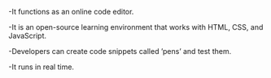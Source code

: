 -It functions as an online code editor.


-It is an open-source learning environment that works with HTML, CSS, and JavaScript.


-Developers can create code snippets called ’pens’ and test them.


-It runs in real time.
